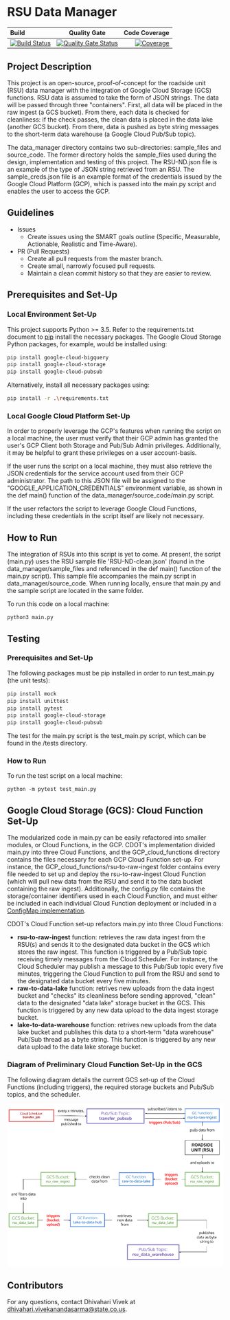 
# RSU Data Manager

| Build       | Quality Gate     | Code Coverage     |
| :------------- | :----------: | -----------: |
|  [![Build Status](https://travis-ci.com/CDOT-CV/RSU_Management.svg?branch=dev)](https://travis-ci.com/CDOT-CV/RSU_Management) | [![Quality Gate Status](https://sonarcloud.io/api/project_badges/measure?branch=dev&project=CDOT-CV_RSU_Management&metric=alert_status)](https://sonarcloud.io/dashboard?id=CDOT-CV_RSU_Management&branch=dev)   | [![Coverage](https://sonarcloud.io/api/project_badges/measure?branch=dev&project=CDOT-CV_RSU_Management&metric=coverage)](https://sonarcloud.io/dashboard?id=CDOT-CV_RSU_Management)    |

## Project Description

This project is an open-source, proof-of-concept for the roadside unit (RSU) data manager with the integration of Google Cloud Storage (GCS) functions. RSU data is assumed to take the form of JSON strings. The data will be passed through three "containers". First, all data will be placed in the raw ingest (a GCS bucket). From there, each data is checked for cleanliness: if the check passes, the clean data is placed in the data lake (another GCS bucket). From there, data is pushed as byte string messages to the short-term data warehouse (a Google Cloud Pub/Sub topic).

The data_manager directory contains two sub-directories: sample_files and source_code. The former directory holds the sample_files used during the design, implementation and testing of this project. The RSU-ND.json file is an example of the type of JSON string retrieved from an RSU. The sample_creds.json file is an example format of the credentials issued by the Google Cloud Platform (GCP), which is passed into the main.py script and enables the user to access the GCP.

## Guidelines

- Issues
  - Create issues using the SMART goals outline (Specific, Measurable, Actionable, Realistic and Time-Aware).
- PR (Pull Requests)
  - Create all pull requests from the master branch. 
  - Create small, narrowly focused pull requests.
  - Maintain a clean commit history so that they are easier to review.

## Prerequisites and Set-Up

### Local Environment Set-Up

This project supports Python >= 3.5. Refer to the requirements.txt document to [pip](https://pip.pypa.io/en/stable/) install the necessary packages. The Google Cloud Storage Python packages, for example, would be installed using:

```bash
pip install google-cloud-bigquery
pip install google-cloud-storage
pip install google-cloud-pubsub
```

Alternatively, install all necessary packages using:

```bash
pip install -r .\requirements.txt
```

### Local Google Cloud Platform Set-Up

In order to properly leverage the GCP's features when running the script on a local machine, the user must verify that their GCP admin has granted the user's GCP Client both Storage and Pub/Sub Admin privileges. Additionally, it may be helpful to grant these privileges on a user account-basis.

If the user runs the script on a local machine, they must also retrieve the JSON credentials for the service account used from their GCP administrator. The path to this JSON file will be assigned to the "GOOGLE_APPLICATION_CREDENTIALS" environment variable, as shown in the def main() function of the data_manager/source_code/main.py script.

If the user refactors the script to leverage Google Cloud Functions, including these credentials in the script itself are likely not necessary.

## How to Run

The integration of RSUs into this script is yet to come. At present, the script (main.py) uses the RSU sample file 'RSU-ND-clean.json' (found in the data_manager/sample_files and referenced in the def main() function of the main.py script). This sample file accompanies the main.py script in data_manager/source_code. When running locally, ensure that main.py and the sample script are located in the same folder.
 
To run this code on a local machine:

```
python3 main.py
```

## Testing

### Prerequisites and Set-Up

The following packages must be pip installed in order to run test_main.py (the unit tests):

```bash
pip install mock
pip install unittest
pip install pytest
pip install google-cloud-storage
pip install google-cloud-pubsub
```

The test for the main.py script is the test_main.py script, which can be found in the /tests directory. 

### How to Run

To run the test script on a local machine:

```
python -m pytest test_main.py
```

## Google Cloud Storage (GCS): Cloud Function Set-Up

The modularized code in main.py can be easily refactored into smaller modules, or Cloud Functions, in the GCP. CDOT's implementation divided main.py into three Cloud Functions, and the GCP_cloud_functions directory contains the files necessary for each GCP Cloud Function set-up. For instance, the GCP_cloud_functions/rsu-to-raw-ingest folder contains every file needed to set up and deploy the rsu-to-raw-ingest Cloud Function (which will pull new data from the RSU and send it to the data bucket containing the raw ingest). Additionally, the config.py file contains the storage/container identifiers used in each Cloud Function, and must either be included in each individual Cloud Function deployment or included in a [ConfigMap implementation](https://cloud.google.com/kubernetes-engine/docs/concepts/configmap). 

CDOT's Cloud Function set-up refactors main.py into three Cloud Functions: 

- **rsu-to-raw-ingest** function: retrieves the raw data ingest from the RSU(s) and sends it to the designated data bucket in the GCS which stores the raw ingest. This function is triggered by a Pub/Sub topic receiving timely messages from the Cloud Scheduler. For instance, the Cloud Scheduler may publish a message to this Pub/Sub topic every five minutes, triggering the Cloud Function to pull from the RSU and send to the designated data bucket every five minutes.
- **raw-to-data-lake** function: retrives new uploads from the data ingest bucket and "checks" its cleanliness before sending approved, "clean" data to the designated "data lake" storage bucket in the GCS. This function is triggered by any new data upload to the data ingest storage bucket.
- **lake-to-data-warehouse** function: retrives new uploads from the data lake bucket and publishes this data to a short-term "data warehouse" Pub/Sub thread as a byte string. This function is triggered by any new data upload to the data lake storage bucket. 

### Diagram of Preliminary Cloud Function Set-Up in the GCS

The following diagram details the current GCS set-up of the Cloud Functions (including triggers), the required storage buckets and Pub/Sub topics, and the scheduler. 

![Diagram of GCP Cloud Function Set Up](GCP_cloud_functions/GCPfunction_setup.png?raw=true)

## Contributors
For any questions, contact Dhivahari Vivek at dhivahari.vivekanandasarma@state.co.us.
